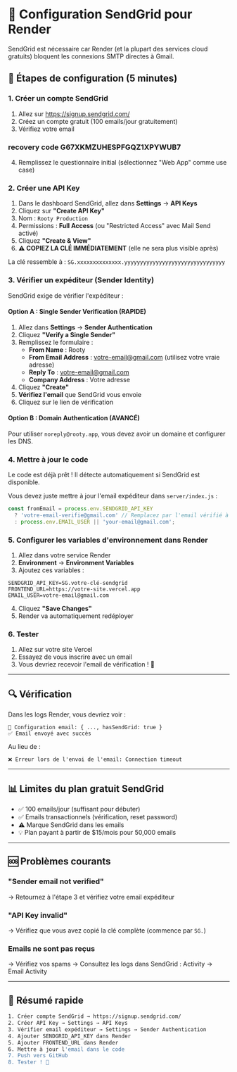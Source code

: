 # 📧 Configuration SendGrid pour Render

SendGrid est nécessaire car Render (et la plupart des services cloud gratuits) bloquent les connexions SMTP directes à Gmail.

## 🚀 Étapes de configuration (5 minutes)

### 1. Créer un compte SendGrid

1. Allez sur https://signup.sendgrid.com/
2. Créez un compte gratuit (100 emails/jour gratuitement)
3. Vérifiez votre email

### recovery code G67XKMZUHESPFGQZ1XPYWUB7

4. Remplissez le questionnaire initial (sélectionnez "Web App" comme use case)

### 2. Créer une API Key

1. Dans le dashboard SendGrid, allez dans **Settings** → **API Keys**
2. Cliquez sur **"Create API Key"**
3. Nom : `Rooty Production`
4. Permissions : **Full Access** (ou "Restricted Access" avec Mail Send activé)
5. Cliquez **"Create & View"**
6. **⚠️ COPIEZ LA CLÉ IMMÉDIATEMENT** (elle ne sera plus visible après)

La clé ressemble à : `SG.xxxxxxxxxxxxxx.yyyyyyyyyyyyyyyyyyyyyyyyyyyyyyyy`

### 3. Vérifier un expéditeur (Sender Identity)

SendGrid exige de vérifier l'expéditeur :

#### Option A : Single Sender Verification (RAPIDE)

1. Allez dans **Settings** → **Sender Authentication**
2. Cliquez **"Verify a Single Sender"**
3. Remplissez le formulaire :
   - **From Name** : Rooty
   - **From Email Address** : votre-email@gmail.com (utilisez votre vraie adresse)
   - **Reply To** : votre-email@gmail.com
   - **Company Address** : Votre adresse
4. Cliquez **"Create"**
5. **Vérifiez l'email** que SendGrid vous envoie
6. Cliquez sur le lien de vérification

#### Option B : Domain Authentication (AVANCÉ)

Pour utiliser `noreply@rooty.app`, vous devez avoir un domaine et configurer les DNS.

### 4. Mettre à jour le code

Le code est déjà prêt ! Il détecte automatiquement si SendGrid est disponible.

Vous devez juste mettre à jour l'email expéditeur dans `server/index.js` :

```javascript
const fromEmail = process.env.SENDGRID_API_KEY 
  ? 'votre-email-verifie@gmail.com' // Remplacez par l'email vérifié à l'étape 3
  : process.env.EMAIL_USER || 'your-email@gmail.com';
```

### 5. Configurer les variables d'environnement dans Render

1. Allez dans votre service Render
2. **Environment** → **Environment Variables**
3. Ajoutez ces variables :

```
SENDGRID_API_KEY=SG.votre-clé-sendgrid
FRONTEND_URL=https://votre-site.vercel.app
EMAIL_USER=votre-email@gmail.com
```

4. Cliquez **"Save Changes"**
5. Render va automatiquement redéployer

### 6. Tester

1. Allez sur votre site Vercel
2. Essayez de vous inscrire avec un email
3. Vous devriez recevoir l'email de vérification ! 🎉

---

## 🔍 Vérification

Dans les logs Render, vous devriez voir :
```
🔑 Configuration email: { ..., hasSendGrid: true }
✅ Email envoyé avec succès
```

Au lieu de :
```
❌ Erreur lors de l'envoi de l'email: Connection timeout
```

---

## 📊 Limites du plan gratuit SendGrid

- ✅ 100 emails/jour (suffisant pour débuter)
- ✅ Emails transactionnels (vérification, reset password)
- ⚠️ Marque SendGrid dans les emails
- 💡 Plan payant à partir de $15/mois pour 50,000 emails

---

## 🆘 Problèmes courants

### "Sender email not verified"

→ Retournez à l'étape 3 et vérifiez votre email expéditeur

### "API Key invalid"

→ Vérifiez que vous avez copié la clé complète (commence par `SG.`)

### Emails ne sont pas reçus

→ Vérifiez vos spams
→ Consultez les logs dans SendGrid : Activity → Email Activity

---

## 🎯 Résumé rapide

```bash
1. Créer compte SendGrid → https://signup.sendgrid.com/
2. Créer API Key → Settings → API Keys
3. Vérifier email expéditeur → Settings → Sender Authentication
4. Ajouter SENDGRID_API_KEY dans Render
5. Ajouter FRONTEND_URL dans Render
6. Mettre à jour l'email dans le code
7. Push vers GitHub
8. Tester ! 🚀
```
